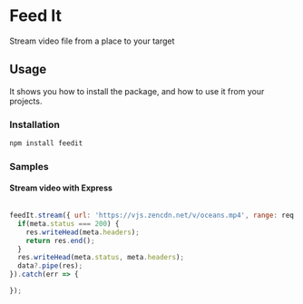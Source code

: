 # Feed It

Stream video file from a place to your target

## Usage

It shows you how to install the package, and how to use it from your projects.

### Installation

```bash
npm install feedit
```

### Samples

#### Stream video with Express

```javascript

feedIt.stream({ url: 'https://vjs.zencdn.net/v/oceans.mp4', range: req.headers.range, method: req.method }, (data, meta) => {
  if(meta.status === 200) {
    res.writeHead(meta.headers);
    return res.end();
  }
  res.writeHead(meta.status, meta.headers);
  data?.pipe(res);
}).catch(err => {

});

```
